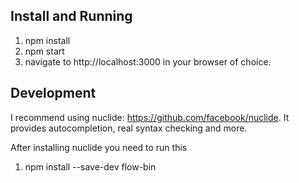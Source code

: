 ## Install and Running
1. npm install
2. npm start
3. navigate to http://localhost:3000 in your browser of choice.

## Development

I recommend using nuclide: https://github.com/facebook/nuclide. It provides autocompletion, real
syntax checking and more.

After installing nuclide you need to run this

1. npm install --save-dev flow-bin
